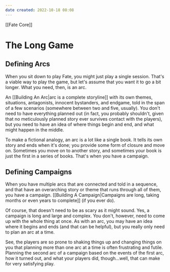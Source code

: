 ```yaml
---
date created: 2022-10-18 08:08
---
```


[[Fate Core]]

# The Long Game

## Defining Arcs

When you sit down to play Fate, you might just play a single session.  That's a viable way to play the game, but let's assume that you want it to go a bit longer. What you need, then, is an arc.

An [[Building An Arc|arc is a complete storyline]] with its own themes, situations, antagonists, innocent bystanders, and endgame, told in the span of a few scenarios (somewhere between two and five, usually). You don't need to have everything planned out (in fact, you probably shouldn't, given that no meticulously planned story ever survives contact with the players), but you need to have an idea of where things begin and end, and what might happen in the middle.

To make a fictional analogy, an arc is a lot like a single book. It tells its own story and ends when it's done; you provide some form of closure and move on. Sometimes you move on to another story, and sometimes your book is just the first in a series of books. That's when you have a campaign.

## Defining Campaigns

When you have multiple arcs that are connected and told in a sequence, and that have an overarching story or theme that runs through all of them, you have a campaign. [[Building A Campaign|Campaigns are long, taking months or even years to complete]] (if you ever do).

Of course, that doesn't need to be as scary as it might sound. Yes, a campaign is long and large and complex. You don't, however, need to come up with the whole thing at once. As with an arc, you may have an idea where it begins and ends (and that can be helpful), but you really only need to plan an arc at a time.

See, the players are so prone to shaking things up and changing things on you that planning more than one arc at a time is often frustrating and futile. Planning the second arc of a campaign based on the events of the first arc, how it turned out, and what your players did, though...well, that can make for very satisfying play.

